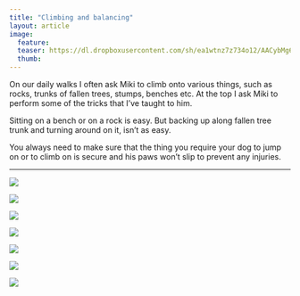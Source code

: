 ```yaml
---
title: "Climbing and balancing"
layout: article
image:
  feature:
  teaser: https://dl.dropboxusercontent.com/sh/ea1wtnz7z734o12/AACybMg6tPJ9ywdWPl5L18_Na/aktivointi/kiipeaminen-ja-tasapainoilu/DSC29281-245px.jpg
  thumb:
---
```


On our daily walks I often ask Miki to climb onto various things, such as rocks, trunks of fallen trees, stumps, benches etc. At the top I ask Miki to perform some of the tricks that I’ve taught to him.

Sitting on a bench or on a rock is easy. But backing up along fallen tree trunk and turning around on it, isn’t as easy.

You always need to make sure that the thing you require your dog to jump on or to climb on is secure and his paws won’t slip to prevent any injuries.

---

[![](https://dl.dropboxusercontent.com/sh/ea1wtnz7z734o12/AADkthpuEgZpRJQew7UJJsLNa/aktivointi/kiipeaminen-ja-tasapainoilu/DSC29281_2-800px.jpg)](https://dl.dropboxusercontent.com/sh/ea1wtnz7z734o12/AACJOWHqAInkj0r1KvIwbzZba/aktivointi/kiipeaminen-ja-tasapainoilu/DSC29281_2.jpg)

[![](https://dl.dropboxusercontent.com/sh/ea1wtnz7z734o12/AACD83nQgqlfRBCD19ZQ-0YHa/aktivointi/kiipeaminen-ja-tasapainoilu/DSC29291_2-800px.jpg)](https://dl.dropboxusercontent.com/sh/ea1wtnz7z734o12/AAC0zBAKvflBEcZ-1IRMaOPGa/aktivointi/kiipeaminen-ja-tasapainoilu/DSC29291_2.jpg)

[![](https://dl.dropboxusercontent.com/sh/ea1wtnz7z734o12/AACHCdjhzUZioTDTaTGnBRCta/aktivointi/kiipeaminen-ja-tasapainoilu/DSC07458_2-800px.jpg)](https://dl.dropboxusercontent.com/sh/ea1wtnz7z734o12/AAAGCvC6dA6BVnYL2zFDmewYa/aktivointi/kiipeaminen-ja-tasapainoilu/DSC07458_2.jpg)

[![](https://dl.dropboxusercontent.com/sh/ea1wtnz7z734o12/AACIi6kVjNmAxE3yThPBuMYea/aktivointi/kiipeaminen-ja-tasapainoilu/DSC02974_2-800px.jpg)](https://dl.dropboxusercontent.com/sh/ea1wtnz7z734o12/AAC5irjS85m6Iwotr2vcMt73a/aktivointi/kiipeaminen-ja-tasapainoilu/DSC02974_2.jpg)

[![](https://dl.dropboxusercontent.com/sh/ea1wtnz7z734o12/AADnEQ3zYc4-O8ZH5u4C5XM7a/aktivointi/kiipeaminen-ja-tasapainoilu/DSC13827_2-800px.jpg)](https://dl.dropboxusercontent.com/sh/ea1wtnz7z734o12/AADl2i0B6NNvUSqWXqP6s62ha/aktivointi/kiipeaminen-ja-tasapainoilu/DSC13827_2.jpg)

[![](https://dl.dropboxusercontent.com/sh/ea1wtnz7z734o12/AACfvEAcSStlYaoDcrAsc16ja/aktivointi/kiipeaminen-ja-tasapainoilu/DSC25473_2-800px.jpg)](https://dl.dropboxusercontent.com/sh/ea1wtnz7z734o12/AADMCIZ4JomFnTnLfZuIzL9ma/aktivointi/kiipeaminen-ja-tasapainoilu/DSC25473_2.jpg)

[![](https://dl.dropboxusercontent.com/sh/ea1wtnz7z734o12/AABH7UNVkVusBDuiaK7ehlCca/aktivointi/kiipeaminen-ja-tasapainoilu/DSC23866_2-800px.jpg)](https://dl.dropboxusercontent.com/sh/ea1wtnz7z734o12/AAAm7vwB6oO3CouzQSUIog_Wa/aktivointi/kiipeaminen-ja-tasapainoilu/DSC23866_2.jpg)

